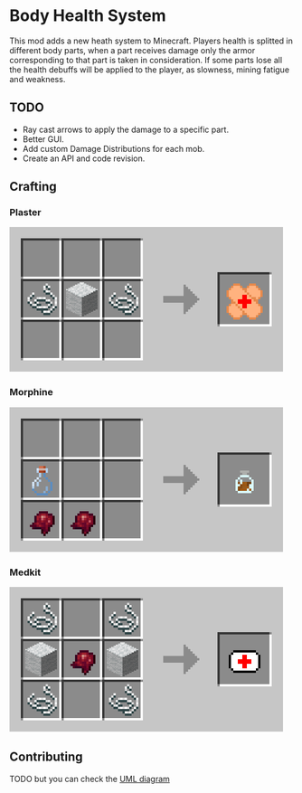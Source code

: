 # Body Health System

This mod adds a new heath system to Minecraft.
Players health is splitted in different body parts, when a part receives damage only the armor corresponding to that part is taken in consideration.
If some parts lose all the health debuffs will be applied to the player, as slowness, mining fatigue and weakness.

## TODO

- Ray cast arrows to apply the damage to a specific part.
- Better GUI.
- Add custom Damage Distributions for each mob.
- Create an API and code revision.

## Crafting

### Plaster

![plaster_crafting](docs/images/plaster_crafting.png)

### Morphine

![morphine_crafting](docs/images/morphine_crafting.png)

### Medkit

![medkit crafting](docs/images/medkit_crafting.png)

## Contributing
TODO but you can check the [UML diagram](https://github.com/SrGnis/Body-Health-System/blob/master/docs/images/BodyHealthSystemUML.png)
